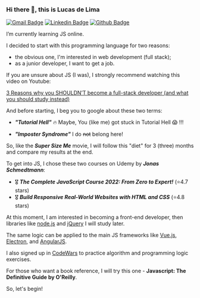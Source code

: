 ### Hi there 👋, this is Lucas de Lima

[![Gmail Badge](https://img.shields.io/badge/-lucaskydelima@gmail.com-c14438?style=flat&logo=Gmail&logoColor=white&link=mailto:lucaskydelima@gmail.com)](mailto:lucaskydelima@gmail.com) 
[![Linkedin Badge](https://img.shields.io/badge/-lucaskydelima-0072b1?style=flat&logo=Linkedin&logoColor=white&link=https://www.linkedin.com/in/lucas-sky-de-lima/)](https://www.linkedin.com/in/lucas-sky-de-lima/) 
[![Github Badge](https://img.shields.io/badge/-lucaskydelima-grey?style=flat&logo=github&logoColor=white&link=https://github.com/lucaskydelima)](https://github.com/lucaskydelima) 


I’m currently learning JS online.

I decided to start with this programming language for two reasons:

- the obvious one, I'm interested in web development (full stack);
- as a junior developer, I want to get a job.

If you are unsure about JS (I was), I strongly recommend watching this video on Youtube:

[3 Reasons why you SHOULDN’T become a full-stack developer (and what you should study instead)](https://www.youtube.com/watch?v=vgEVfaDmfTk)


And before starting, I beg you to google about these two terms: 

- ***"Tutorial Hell"*** 🔥  Maybe, You (like me) got stuck in Tutorial Hell 😱 !!!

- ***"Imposter Syndrome"*** I do ~~not~~ belong here!


So, like the ***Super Size Me*** movie, I will follow this "diet" for  3 (three) months and compare my results at the end. 

To get into JS, I chose these two courses on Udemy by ***Jonas Schmedtmann***:

- 🎖️ ***The Complete JavaScript Course 2022: From Zero to Expert!*** (⭐4.7  stars) 
- 🎖️ ***Build Responsive Real-World Websites with HTML and CSS***    (⭐4.8  stars) 

At this moment, I am interested in becoming a front-end developer, then libraries like [node.js](https://nodejs.org/en/) and [jQuery](https://jquery.com/) I will study later.

The same logic can be applied to the main JS frameworks like [Vue.js](https://vuejs.org/), [Electron](https://www.electronjs.org/), and [AngularJS](https://angularjs.org/). 

I also signed up in [CodeWars](https://www.codewars.com/)  to practice algorithm and programming logic exercises.

For those who want a book reference, I will try this one - **Javascript: The Definitive Guide by O'Reilly**.

So, let's begin!
